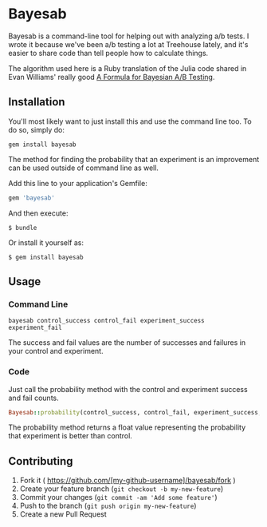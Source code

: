 # Bayesab

Bayesab is a command-line tool for helping out with analyzing a/b tests. I wrote
it because we've been a/b testing a lot at Treehouse lately, and it's easier to
share code than tell people how to calculate things.

The algorithm used here is a Ruby translation of the Julia code shared in Evan
Williams' really good [A Formula for Bayesian A/B Testing](http://www.evanmiller.org/bayesian-ab-testing.html).

## Installation

You'll most likely want to just install this and use the command line too. To do
so, simply do:

```
gem install bayesab
```

The method for finding the probability that an experiment is an improvement
can be used outside of command line as well.

Add this line to your application's Gemfile:

```ruby
gem 'bayesab'
```

And then execute:

    $ bundle

Or install it yourself as:

    $ gem install bayesab

## Usage

### Command Line

```
bayesab control_success control_fail experiment_success experiment_fail
```

The success and fail values are the number of successes and failures in your
control and experiment.

### Code

Just call the probability method with the control and experiment success and fail
counts.

```ruby
Bayesab::probability(control_success, control_fail, experiment_success, experiment_fail)
```

The probability method returns a float value representing the probability that
experiment is better than control.

## Contributing

1. Fork it ( https://github.com/[my-github-username]/bayesab/fork )
2. Create your feature branch (`git checkout -b my-new-feature`)
3. Commit your changes (`git commit -am 'Add some feature'`)
4. Push to the branch (`git push origin my-new-feature`)
5. Create a new Pull Request
